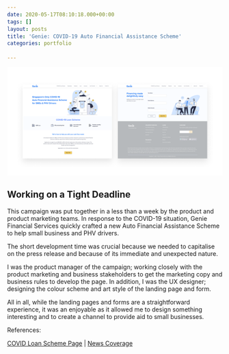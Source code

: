 ```yaml
---
date: 2020-05-17T08:10:18.000+00:00
tags: []
layout: posts
title: 'Genie: COVID-19 Auto Financial Assistance Scheme'
categories: portfolio

---
```

![](/uploads/genie-covid-1.png)

## Working on a Tight Deadline 

This campaign was put together in a less than a week by the product and product marketing teams. In response to the COVID-19 situation, Genie Financial Services quickly crafted a new Auto Financial Assistance Scheme to help small business and PHV drivers. 

The short development time was crucial because we needed to capitalise on the press release and because of its immediate and unexpected nature.

I was the product manager of the campaign; working closely with the product marketing and business stakeholders to get the marketing copy and business rules to develop the page. In addition, I was the UX designer; designing the colour scheme and art style of the landing page and form.

All in all, while the landing pages and forms are a straightforward experience, it was an enjoyable as it allowed me to design something interesting and to create a channel to provide aid to small businesses.

References:

[COVID Loan Scheme Page](https://genie.sg/loan/covid "COVID Loan Scheme") | [News Coverage](https://www.linkedin.com/posts/helen-neo-538b5469_genie-financial-services-to-grant-auto-loans-activity-6645918533681319936-yK-C "COVID Loan Scheme")